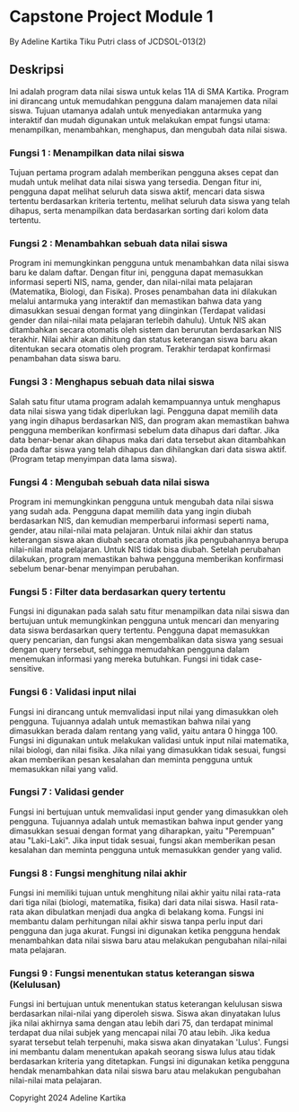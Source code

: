 # Capstone Project Module 1
By Adeline Kartika Tiku Putri class of JCDSOL-013(2)

## Deskripsi
Ini adalah program data nilai siswa untuk kelas 11A di SMA Kartika. Program ini dirancang untuk memudahkan pengguna dalam manajemen data nilai siswa. Tujuan utamanya adalah untuk menyediakan antarmuka yang interaktif dan mudah digunakan untuk melakukan empat fungsi utama: menampilkan, menambahkan, menghapus, dan mengubah data nilai siswa.

### Fungsi 1 : Menampilkan data nilai siswa
Tujuan pertama program adalah memberikan pengguna akses cepat dan mudah untuk melihat data nilai siswa yang tersedia. Dengan fitur ini, pengguna dapat melihat seluruh data siswa aktif, mencari data siswa tertentu berdasarkan kriteria tertentu, melihat seluruh data siswa yang telah dihapus, serta menampilkan data berdasarkan sorting dari kolom data tertentu.

### Fungsi 2 : Menambahkan sebuah data nilai siswa
Program ini memungkinkan pengguna untuk menambahkan data nilai siswa baru ke dalam daftar. Dengan fitur ini, pengguna dapat memasukkan informasi seperti NIS, nama, gender, dan nilai-nilai mata pelajaran (Matematika, Biologi, dan Fisika). Proses penambahan data ini dilakukan melalui antarmuka yang interaktif dan memastikan bahwa data yang dimasukkan sesuai dengan format yang diinginkan (Terdapat validasi gender dan nilai-nilai mata pelajaran terlebih dahulu). Untuk NIS akan ditambahkan secara otomatis oleh sistem dan berurutan berdasarkan NIS terakhir. Nilai akhir akan dihitung dan status keterangan siswa baru akan ditentukan secara otomatis oleh program. Terakhir terdapat konfirmasi penambahan data siswa baru.

### Fungsi 3 : Menghapus sebuah data nilai siswa
Salah satu fitur utama program adalah kemampuannya untuk menghapus data nilai siswa yang tidak diperlukan lagi. Pengguna dapat memilih data yang ingin dihapus berdasarkan NIS, dan program akan memastikan bahwa pengguna memberikan konfirmasi sebelum data dihapus dari daftar. Jika data benar-benar akan dihapus maka dari data tersebut akan ditambahkan pada daftar siswa yang telah dihapus dan dihilangkan dari data siswa aktif. (Program tetap menyimpan data lama siswa).

### Fungsi 4 : Mengubah sebuah data nilai siswa
Program ini memungkinkan pengguna untuk mengubah data nilai siswa yang sudah ada. Pengguna dapat memilih data yang ingin diubah berdasarkan NIS, dan kemudian memperbarui informasi seperti nama, gender, atau nilai-nilai mata pelajaran. Untuk nilai akhir dan status keterangan siswa akan diubah secara otomatis jika pengubahannya berupa nilai-nilai mata pelajaran. Untuk NIS tidak bisa diubah. Setelah perubahan dilakukan, program memastikan bahwa pengguna memberikan konfirmasi sebelum benar-benar menyimpan perubahan.

### Fungsi 5 : Filter data berdasarkan query tertentu
Fungsi ini digunakan pada salah satu fitur menampilkan data nilai siswa dan bertujuan untuk memungkinkan pengguna untuk mencari dan menyaring data siswa berdasarkan query tertentu. Pengguna dapat memasukkan query pencarian, dan fungsi akan mengembalikan data siswa yang sesuai dengan query tersebut, sehingga memudahkan pengguna dalam menemukan informasi yang mereka butuhkan. Fungsi ini tidak case-sensitive.

### Fungsi 6 : Validasi input nilai
Fungsi ini dirancang untuk memvalidasi input nilai yang dimasukkan oleh pengguna. Tujuannya adalah untuk memastikan bahwa nilai yang dimasukkan berada dalam rentang yang valid, yaitu antara 0 hingga 100. Fungsi ini digunakan untuk melakukan validasi untuk input nilai matematika, nilai biologi, dan nilai fisika. Jika nilai yang dimasukkan tidak sesuai, fungsi akan memberikan pesan kesalahan dan meminta pengguna untuk memasukkan nilai yang valid.

### Fungsi 7 : Validasi gender
Fungsi ini bertujuan untuk memvalidasi input gender yang dimasukkan oleh pengguna. Tujuannya adalah untuk memastikan bahwa input gender yang dimasukkan sesuai dengan format yang diharapkan, yaitu "Perempuan" atau "Laki-Laki". Jika input tidak sesuai, fungsi akan memberikan pesan kesalahan dan meminta pengguna untuk memasukkan gender yang valid.

### Fungsi 8 : Fungsi menghitung nilai akhir
Fungsi ini memiliki tujuan untuk menghitung nilai akhir yaitu nilai rata-rata dari tiga nilai (biologi, matematika, fisika) dari data nilai siswa. Hasil rata-rata akan dibulatkan menjadi dua angka di belakang koma. Fungsi ini membantu dalam perhitungan nilai akhir siswa tanpa perlu input dari pengguna dan juga akurat. Fungsi ini digunakan ketika pengguna hendak menambahkan data nilai siswa baru atau melakukan pengubahan nilai-nilai mata pelajaran.

### Fungsi 9 : Fungsi menentukan status keterangan siswa (Kelulusan)
Fungsi ini bertujuan untuk menentukan status keterangan kelulusan siswa berdasarkan nilai-nilai yang diperoleh siswa. Siswa akan dinyatakan lulus jika nilai akhirnya sama dengan atau lebih dari 75, dan terdapat minimal terdapat dua nilai subjek yang mencapai nilai 70 atau lebih. Jika kedua syarat tersebut telah terpenuhi, maka siswa akan dinyatakan 'Lulus'. Fungsi ini membantu dalam menentukan apakah seorang siswa lulus atau tidak berdasarkan kriteria yang ditetapkan. Fungsi ini digunakan ketika pengguna hendak menambahkan data nilai siswa baru atau melakukan pengubahan nilai-nilai mata pelajaran.



Copyright 2024 Adeline Kartika

